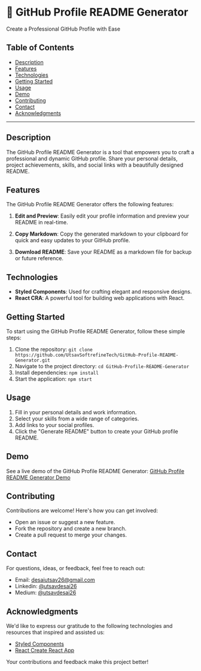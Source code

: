 # 🚀 GitHub Profile README Generator

Create a Professional GitHub Profile with Ease

## Table of Contents

- [Description](#description)
- [Features](#features)
- [Technologies](#technologies)
- [Getting Started](#getting-started)
- [Usage](#usage)
- [Demo](#demo)
- [Contributing](#contributing)
- [Contact](#contact)
- [Acknowledgments](#acknowledgments)

---

## Description

The GitHub Profile README Generator is a tool that empowers you to craft a professional and dynamic GitHub profile. Share your personal details, project achievements, skills, and social links with a beautifully designed README.

## Features

The GitHub Profile README Generator offers the following features:

1. **Edit and Preview**: Easily edit your profile information and preview your README in real-time.

2. **Copy Markdown**: Copy the generated markdown to your clipboard for quick and easy updates to your GitHub profile.

3. **Download README**: Save your README as a markdown file for backup or future reference.

## Technologies

- **Styled Components**: Used for crafting elegant and responsive designs.
- **React CRA**: A powerful tool for building web applications with React.

## Getting Started

To start using the GitHub Profile README Generator, follow these simple steps:

1. Clone the repository: `git clone https://github.com/UtsavSoftrefineTech/GitHub-Profile-README-Generator.git`
2. Navigate to the project directory: `cd GitHub-Profile-README-Generator`
3. Install dependencies: `npm install`
4. Start the application: `npm start`

## Usage

1. Fill in your personal details and work information.
2. Select your skills from a wide range of categories.
3. Add links to your social profiles.
4. Click the "Generate README" button to create your GitHub profile README.

## Demo

See a live demo of the GitHub Profile README Generator: [GitHub Profile README Generator Demo](https://github-profile-readme-generator.netlify.app/)

## Contributing

Contributions are welcome! Here's how you can get involved:

- Open an issue or suggest a new feature.
- Fork the repository and create a new branch.
- Create a pull request to merge your changes.

## Contact

For questions, ideas, or feedback, feel free to reach out:

- Email: desaiutsav26@gmail.com
- Linkedin: [@utsavdesai26](https://www.linkedin.com/in/utsavdesai26/)
- Medium: [@utsavdesai26](https://medium.com/@utsavdesai26)

## Acknowledgments

We'd like to express our gratitude to the following technologies and resources that inspired and assisted us:

- [Styled Components](https://styled-components.com/)
- [React Create React App](https://reactjs.org/docs/create-a-new-react-app.html)

Your contributions and feedback make this project better!
